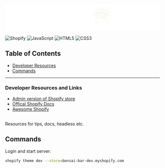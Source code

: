 <div align="center">

<img src="assets/BonsaiBarInLineWhite.png" alt="Homepage large" class="center" width="600" height="auto"></div>



![Shopify](https://img.shields.io/badge/shopify-7AB55C.svg?style=for-the-badge&logo=shopify&logoColor=white)
![JavaScript](https://img.shields.io/badge/javascript-%23323330.svg?style=for-the-badge&logo=javascript&logoColor=%23F7DF1E)
![HTML5](https://img.shields.io/badge/html5-%23E34F26.svg?style=for-the-badge&logo=html5&logoColor=white)
![CSS3](https://img.shields.io/badge/css3-%231572B6.svg?style=for-the-badge&logo=css3&logoColor=white)

## Table of Contents
- [Developer Resources](#developer-resources)
- [Commands](#commands)

---
### Developer Resources and Links

- [Admin version of Shopify store](https://bonsai-bar-dev.myshopify.com/admin)
- [Offical Shopify Docs](https://shopify.dev/docs)
- [Awesome Shopify](https://github.com/julionc/awesome-shopify/blob/main/readme.md#community)
<br>
Resources for tips, docs, headless etc.


## Commands

Login and start server:
``` bash
shopify theme dev --store=bonsai-bar-dev.myshopify.com
```

